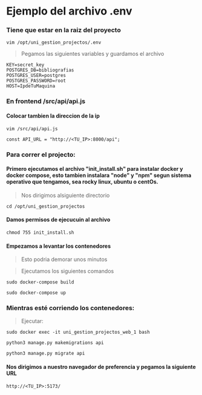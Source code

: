 
# Ejemplo del archivo .env
### Tiene que estar en la raiz del proyecto
```poweshell
vim /opt/uni_gestion_projectos/.env
```

> Pegamos las siguientes variables y guardamos el archivo
```poweshell
KEY=secret_key
POSTGRES_DB=bibliografias
POSTGRES_USER=postgres
POSTGRES_PASSWORD=root
HOST=IpdeTuMaquina
```

### En frontend /src/api/api.js

#### Colocar tambien la direccion de la ip
```poweshell
vim /src/api/api.js
```

```poweshell
const API_URL = "http://<TU_IP>:8000/api";
```

### Para correr el projecto:

#### Primero ejecutamos el archivo "init_install.sh" para instalar docker y docker compose, esto tambien instalara "node" y "npm" segun sistema operativo que tengamos, sea rocky linux, ubuntu o centOs.

> Nos dirigimos alsiguiente directorio

```poweshell
cd /opt/uni_gestion_projectos
```
#### Damos permisos de ejecucuin al archivo

```poweshell
chmod 755 init_install.sh
```
#### Empezamos a levantar los contenedores
>Esto podria demorar unos minutos

> Ejecutamos los siguientes comandos
```poweshell
sudo docker-compose build
```
```poweshell
sudo docker-compose up
```

### Mientras esté corriendo los contenedores:
> Ejecutar:
```poweshell
sudo docker exec -it uni_gestion_projectos_web_1 bash
```
```poweshell
python3 manage.py makemigrations api
```
```poweshell
python3 manage.py migrate api
```
#### Nos dirigimos a nuestro navegador de preferencia y pegamos la siguiente URL
```poweshell
http://<TU_IP>:5173/
```